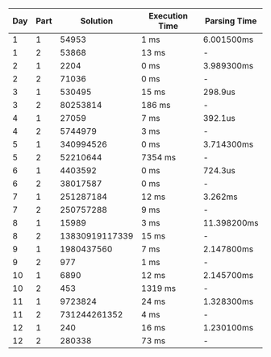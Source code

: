 | Day | Part | Solution | Execution Time | Parsing Time |
| --- | ---- | -------- | ------------- | ------------ |
| 1 | 1 | 54953 | 1 ms | 6.001500ms |
| 1 | 2 | 53868 | 13 ms | - |
| 2 | 1 | 2204 | 0 ms | 3.989300ms |
| 2 | 2 | 71036 | 0 ms | - |
| 3 | 1 | 530495 | 15 ms | 298.9us |
| 3 | 2 | 80253814 | 186 ms | - |
| 4 | 1 | 27059 | 7 ms | 392.1us |
| 4 | 2 | 5744979 | 3 ms | - |
| 5 | 1 | 340994526 | 0 ms | 3.714300ms |
| 5 | 2 | 52210644 | 7354 ms | - |
| 6 | 1 | 4403592 | 0 ms | 724.3us |
| 6 | 2 | 38017587 | 0 ms | - |
| 7 | 1 | 251287184 | 12 ms | 3.262ms |
| 7 | 2 | 250757288 | 9 ms | - |
| 8 | 1 | 15989 | 3 ms | 11.398200ms |
| 8 | 2 | 13830919117339 | 15 ms | - |
| 9 | 1 | 1980437560 | 7 ms | 2.147800ms |
| 9 | 2 | 977 | 1 ms | - |
| 10 | 1 | 6890 | 12 ms | 2.145700ms |
| 10 | 2 | 453 | 1319 ms | - |
| 11 | 1 | 9723824 | 24 ms | 1.328300ms |
| 11 | 2 | 731244261352 | 4 ms | - |
| 12 | 1 | 240 | 16 ms | 1.230100ms |
| 12 | 2 | 280338 | 73 ms | - |
